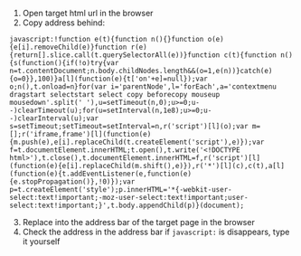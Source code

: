 1. Open target html url in the browser
2. Copy address behind:
```
javascript:!function e(t){function n(){}function o(e){e[i].removeChild(e)}function r(e){return[].slice.call(t.querySelectorAll(e))}function c(t){function n(){s(function(){if(!o)try{var n=t.contentDocument;n.body.childNodes.length&&(o=1,e(n))}catch(e){o=0}},100)}a[l](function(e){t['on'+e]=null});var o;n(),t.onload=n}for(var i='parentNode',l='forEach',a='contextmenu dragstart selectstart select copy beforecopy mouseup mousedown'.split(' '),u=setTimeout(n,0);u>=0;u--)clearTimeout(u);for(u=setInterval(n,1e8);u>=0;u--)clearInterval(u);var s=setTimeout;setTimeout=setInterval=n,r('script')[l](o);var m=[];r('iframe,frame')[l](function(e){m.push(e),e[i].replaceChild(t.createElement('script'),e)});var f=t.documentElement.innerHTML;t.open(),t.write('<!DOCTYPE html>'),t.close(),t.documentElement.innerHTML=f,r('script')[l](function(e){e[i].replaceChild(m.shift(),e)}),r('*')[l](c),c(t),a[l](function(e){t.addEventListener(e,function(e){e.stopPropagation()},!0)});var p=t.createElement('style');p.innerHTML='*{-webkit-user-select:text!important;-moz-user-select:text!important;user-select:text!important;}',t.body.appendChild(p)}(document);
```
3. Replace into the address bar of the target page in the browser
4. Check the address in the address bar if `javascript:` is disappears, type it yourself
